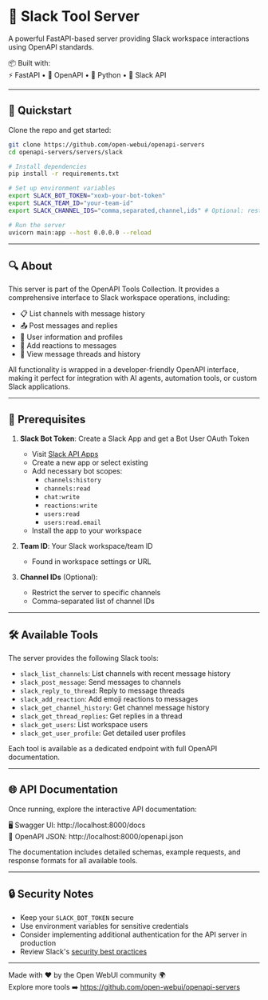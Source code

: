 # 💬 Slack Tool Server

A powerful FastAPI-based server providing Slack workspace interactions using OpenAPI standards.

📦 Built with:  
⚡️ FastAPI • 📜 OpenAPI • 🐍 Python • 💬 Slack API

---

## 🚀 Quickstart

Clone the repo and get started:

```bash
git clone https://github.com/open-webui/openapi-servers
cd openapi-servers/servers/slack

# Install dependencies
pip install -r requirements.txt

# Set up environment variables
export SLACK_BOT_TOKEN="xoxb-your-bot-token"
export SLACK_TEAM_ID="your-team-id"
export SLACK_CHANNEL_IDS="comma,separated,channel,ids" # Optional: restrict to specific channels

# Run the server
uvicorn main:app --host 0.0.0.0 --reload
```

---

## 🔍 About

This server is part of the OpenAPI Tools Collection. It provides a comprehensive interface to Slack workspace operations, including:

- 📋 List channels with message history
- 📤 Post messages and replies
- 👥 User information and profiles
- 👋 Add reactions to messages
- 📜 View message threads and history

All functionality is wrapped in a developer-friendly OpenAPI interface, making it perfect for integration with AI agents, automation tools, or custom Slack applications.

---

## 🔑 Prerequisites

1. **Slack Bot Token**: Create a Slack App and get a Bot User OAuth Token
   - Visit [Slack API Apps](https://api.slack.com/apps)
   - Create a new app or select existing
   - Add necessary bot scopes:
     - `channels:history`
     - `channels:read`
     - `chat:write`
     - `reactions:write`
     - `users:read`
     - `users:read.email`
   - Install the app to your workspace

2. **Team ID**: Your Slack workspace/team ID
   - Found in workspace settings or URL

3. **Channel IDs** (Optional):
   - Restrict the server to specific channels
   - Comma-separated list of channel IDs

---

## 🛠️ Available Tools

The server provides the following Slack tools:

- `slack_list_channels`: List channels with recent message history
- `slack_post_message`: Send messages to channels
- `slack_reply_to_thread`: Reply to message threads
- `slack_add_reaction`: Add emoji reactions to messages
- `slack_get_channel_history`: Get channel message history
- `slack_get_thread_replies`: Get replies in a thread
- `slack_get_users`: List workspace users
- `slack_get_user_profile`: Get detailed user profiles

Each tool is available as a dedicated endpoint with full OpenAPI documentation.

---

## 🌐 API Documentation

Once running, explore the interactive API documentation:

🖥️ Swagger UI: http://localhost:8000/docs  
📄 OpenAPI JSON: http://localhost:8000/openapi.json

The documentation includes detailed schemas, example requests, and response formats for all available tools.

---

## 🔒 Security Notes

- Keep your `SLACK_BOT_TOKEN` secure
- Use environment variables for sensitive credentials
- Consider implementing additional authentication for the API server in production
- Review Slack's [security best practices](https://api.slack.com/authentication/best-practices)

---

Made with ❤️ by the Open WebUI community 🌍  
Explore more tools ➡️ https://github.com/open-webui/openapi-servers